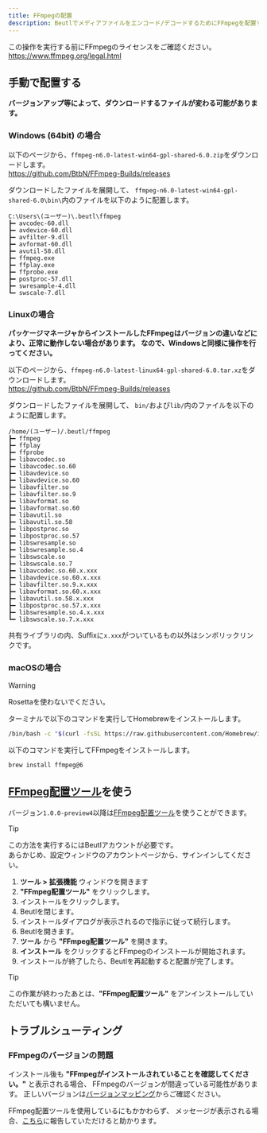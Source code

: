 ```yaml
---
title: FFmpegの配置
description: Beutlでメディアファイルをエンコード/デコードするためにFFmpegを配置する方法を説明します
---
```


この操作を実行する前にFFmpegのライセンスをご確認ください。  
https://www.ffmpeg.org/legal.html

## 手動で配置する

**バージョンアップ等によって、ダウンロードするファイルが変わる可能があります。**

### Windows (64bit) の場合
以下のページから、`ffmpeg-n6.0-latest-win64-gpl-shared-6.0.zip`をダウンロードします。  
https://github.com/BtbN/FFmpeg-Builds/releases

ダウンロードしたファイルを展開して、
`ffmpeg-n6.0-latest-win64-gpl-shared-6.0\bin\`内のファイルを以下のように配置します。

```
C:\Users\(ユーザー)\.beutl\ffmpeg
┣━ avcodec-60.dll
┣━ avdevice-60.dll
┣━ avfilter-9.dll
┣━ avformat-60.dll
┣━ avutil-58.dll
┣━ ffmpeg.exe
┣━ ffplay.exe
┣━ ffprobe.exe
┣━ postproc-57.dll
┣━ swresample-4.dll
┗━ swscale-7.dll
```

### Linuxの場合
**パッケージマネージャからインストールしたFFmpegはバージョンの違いなどにより、正常に動作しない場合があります。
なので、Windowsと同様に操作を行ってください。**

以下のページから、`ffmpeg-n6.0-latest-linux64-gpl-shared-6.0.tar.xz`をダウンロードします。  
https://github.com/BtbN/FFmpeg-Builds/releases

ダウンロードしたファイルを展開して、
`bin/`および`lib/`内のファイルを以下のように配置します。

```
/home/(ユーザー)/.beutl/ffmpeg
┣━ ffmpeg
┣━ ffplay
┣━ ffprobe
┣━ libavcodec.so
┣━ libavcodec.so.60
┣━ libavdevice.so
┣━ libavdevice.so.60
┣━ libavfilter.so
┣━ libavfilter.so.9
┣━ libavformat.so
┣━ libavformat.so.60
┣━ libavutil.so
┣━ libavutil.so.58
┣━ libpostproc.so
┣━ libpostproc.so.57
┣━ libswresample.so
┣━ libswresample.so.4
┣━ libswscale.so
┣━ libswscale.so.7
┣━ libavcodec.so.60.x.xxx
┣━ libavdevice.so.60.x.xxx
┣━ libavfilter.so.9.x.xxx
┣━ libavformat.so.60.x.xxx
┣━ libavutil.so.58.x.xxx
┣━ libpostproc.so.57.x.xxx
┣━ libswresample.so.4.x.xxx
┗━ libswscale.so.7.x.xxx
```
共有ライブラリの内、Suffixに`x.xxx`がついているもの以外はシンボリックリンクです。

### macOSの場合

> [!WARNING]
> Rosettaを使わないでください。

ターミナルで以下のコマンドを実行してHomebrewをインストールします。
```sh
/bin/bash -c "$(curl -fsSL https://raw.githubusercontent.com/Homebrew/install/HEAD/install.sh)"
```

以下のコマンドを実行してFFmpegをインストールします。
```sh
brew install ffmpeg@6
```

## [FFmpeg配置ツール](https://beutl.beditor.net/store/packages/Beutl.Extensions.FFmpegLocator)を使う

バージョン`1.0.0-preview4`以降は[FFmpeg配置ツール](https://beutl.beditor.net/store/packages/Beutl.Extensions.FFmpegLocator)を使うことができます。

> [!TIP]
> この方法を実行するにはBeutlアカウントが必要です。  
> あらかじめ、設定ウィンドウのアカウントページから、サインインしてください。

1. __ツール > 拡張機能__ ウィンドウを開きます
2. __"FFmpeg配置ツール"__ をクリックします。
4. インストールをクリックします。
5. Beutlを閉じます。
6. インストールダイアログが表示されるので指示に従って続行します。
7. Beutlを開きます。
8. __ツール__ から __"FFmpeg配置ツール"__ を開きます。
9. __インストール__ をクリックするとFFmpegのインストールが開始されます。
10. インストールが終了したら、Beutlを再起動すると配置が完了します。

> [!TIP]
> この作業が終わったあとは、__"FFmpeg配置ツール"__ をアンインストールしていただいても構いません。

## トラブルシューティング

### FFmpegのバージョンの問題
インストール後も __"FFmpegがインストールされていることを確認してください。"__ と表示される場合、
FFmpegのバージョンが間違っている可能性があります。
正しいバージョンは[バージョンマッピング](../extensions/version-mapping.md)からご確認ください。

FFmpeg配置ツールを使用しているにもかかわらず、
メッセージが表示される場合、[こちら](https://github.com/b-editor/Beutl.Extensions.FFmpegLocator/issues)に報告していただけると助かります。
